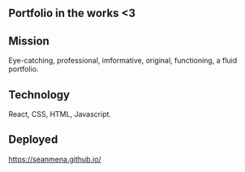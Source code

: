 ## Portfolio in the works <3

## Mission
Eye-catching, professional, imformative, original, functioning, a fluid portfolio.

## Technology
React, CSS, HTML, Javascript.

## Deployed

https://seanmena.github.io/
